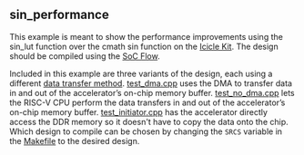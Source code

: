 ## sin_performance

This example is meant to show the performance improvements using the sin_lut function over the cmath sin function on the 
[Icicle Kit](https://onlinedocs.microchip.com/oxy/GUID-AFCB5DCC-964F-4BE7-AA46-C756FA87ED7B-en-US-11/GUID-1F9BA312-87A9-43F0-A66E-B83D805E3F02.html). The design should be compiled using the 
[SoC Flow](https://onlinedocs.microchip.com/oxy/GUID-AFCB5DCC-964F-4BE7-AA46-C756FA87ED7B-en-US-11/GUID-7324A022-0DE8-45E9-9FF0-E06D6CC7AD40.html). 

Included in this example are three variants of the design, each using a different [data transfer method](https://onlinedocs.microchip.com/oxy/GUID-AFCB5DCC-964F-4BE7-AA46-C756FA87ED7B-en-US-11/GUID-212067DF-C1B6-4C22-ADDD-3C306CE990E5.html). [test_dma.cpp](test_dma.cpp) uses the DMA to transfer data in and out of the accelerator’s on-chip memory buffer. [test_no_dma.cpp](test_no_dma.cpp) 
lets the RISC-V CPU perform the data transfers in and out of the accelerator’s on-chip memory buffer. [test_initiator.cpp](test_initiator.cpp) has the 
accelerator directly access the DDR memory so it doesn't have to copy the data onto the chip. Which design to compile can be chosen by changing the `SRCS` variable 
in the [Makefile](Makefile) to the desired design.

